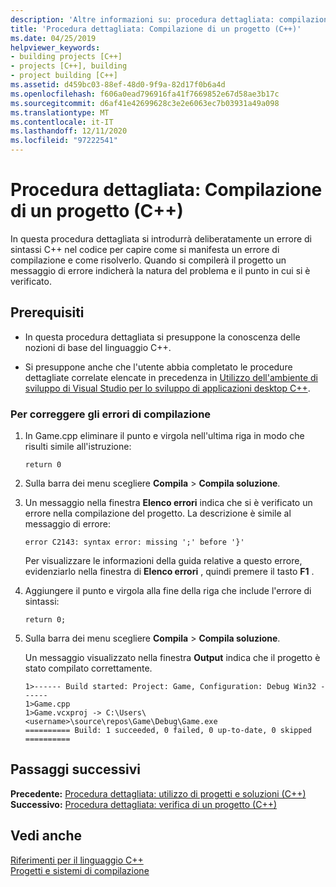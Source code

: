```yaml
---
description: 'Altre informazioni su: procedura dettagliata: compilazione di un progetto (C++)'
title: 'Procedura dettagliata: Compilazione di un progetto (C++)'
ms.date: 04/25/2019
helpviewer_keywords:
- building projects [C++]
- projects [C++], building
- project building [C++]
ms.assetid: d459bc03-88ef-48d0-9f9a-82d17f0b6a4d
ms.openlocfilehash: f606a0ead796916fa41f7669852e67d58ae3b17c
ms.sourcegitcommit: d6af41e42699628c3e2e6063ec7b03931a49a098
ms.translationtype: MT
ms.contentlocale: it-IT
ms.lasthandoff: 12/11/2020
ms.locfileid: "97222541"
---
```

# <a name="walkthrough-building-a-project-c"></a>Procedura dettagliata: Compilazione di un progetto (C++)

In questa procedura dettagliata si introdurrà deliberatamente un errore di sintassi C++ nel codice per capire come si manifesta un errore di compilazione e come risolverlo. Quando si compilerà il progetto un messaggio di errore indicherà la natura del problema e il punto in cui si è verificato.

## <a name="prerequisites"></a>Prerequisiti

- In questa procedura dettagliata si presuppone la conoscenza delle nozioni di base del linguaggio C++.

- Si presuppone anche che l'utente abbia completato le procedure dettagliate correlate elencate in precedenza in [Utilizzo dell'ambiente di sviluppo di Visual Studio per lo sviluppo di applicazioni desktop C++](../ide/using-the-visual-studio-ide-for-cpp-desktop-development.md).

### <a name="to-fix-compilation-errors"></a>Per correggere gli errori di compilazione

1. In Game.cpp eliminare il punto e virgola nell'ultima riga in modo che risulti simile all'istruzione:

   `return 0`

1. Sulla barra dei menu scegliere **Compila**  >  **Compila soluzione**.

1. Un messaggio nella finestra **Elenco errori** indica che si è verificato un errore nella compilazione del progetto. La descrizione è simile al messaggio di errore:

   `error C2143: syntax error: missing ';' before '}'`

   Per visualizzare le informazioni della guida relative a questo errore, evidenziarlo nella finestra di **Elenco errori** , quindi premere il tasto **F1** .

1. Aggiungere il punto e virgola alla fine della riga che include l'errore di sintassi:

   `return 0;`

1. Sulla barra dei menu scegliere **Compila**  >  **Compila soluzione**.

   Un messaggio visualizzato nella finestra **Output** indica che il progetto è stato compilato correttamente.

    ```Output
    1>------ Build started: Project: Game, Configuration: Debug Win32 ------
    1>Game.cpp
    1>Game.vcxproj -> C:\Users\<username>\source\repos\Game\Debug\Game.exe
    ========== Build: 1 succeeded, 0 failed, 0 up-to-date, 0 skipped ==========
    ```

## <a name="next-steps"></a>Passaggi successivi

**Precedente:** [Procedura dettagliata: utilizzo di progetti e soluzioni (C++)](../ide/walkthrough-working-with-projects-and-solutions-cpp.md)<br/>
**Successivo:** [Procedura dettagliata: verifica di un progetto (C++)](../ide/walkthrough-testing-a-project-cpp.md)

## <a name="see-also"></a>Vedi anche

[Riferimenti per il linguaggio C++](../cpp/cpp-language-reference.md)<br/>
[Progetti e sistemi di compilazione](../build/projects-and-build-systems-cpp.md)<br/>
